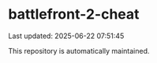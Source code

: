 # battlefront-2-cheat

Last updated: 2025-06-22 07:51:45

This repository is automatically maintained.
